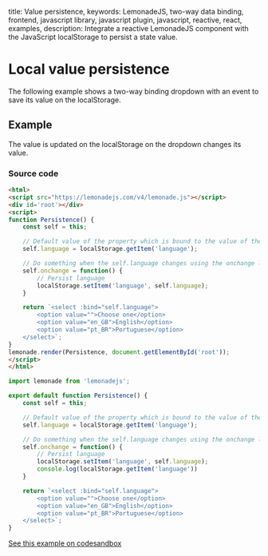 title: Value persistence,
keywords: LemonadeJS, two-way data binding, frontend, javascript library, javascript plugin, javascript, reactive, react, examples,
description: Integrate a reactive LemonadeJS component with the JavaScript localStorage to persist a state value.

Local value persistence
=======================

The following example shows a two-way binding dropdown with an event to save its value on the localStorage.  
  

Example
-------

The value is updated on the localStorage on the dropdown changes its value.  
  

  
  

### Source code


```html
<html>
<script src="https://lemonadejs.com/v4/lemonade.js"></script>
<div id='root'></div>
<script>
function Persistence() {
    const self = this;

    // Default value of the property which is bound to the value of the dropdown
    self.language = localStorage.getItem('language');

    // Do something when the self.language changes using the onchange lemonadeJS native tracker
    self.onchange = function() {
        // Persist language
        localStorage.setItem('language', self.language);
    }

    return `<select :bind="self.language">
        <option value="">Choose one</option>
        <option value="en_GB">English</option>
        <option value="pt_BR">Portuguese</option>
    </select>`;
}
lemonade.render(Persistence, document.getElementById('root'));
</script>
</html>
```
```javascript
import lemonade from 'lemonadejs';

export default function Persistence() {
    const self = this;

    // Default value of the property which is bound to the value of the dropdown
    self.language = localStorage.getItem('language');

    // Do something when the self.language changes using the onchange lemonadeJS native tracker
    self.onchange = function() {
        // Persist language
        localStorage.setItem('language', self.language);
        console.log(localStorage.getItem('language'))
    }

    return `<select :bind="self.language">
        <option value="">Choose one</option>
        <option value="en_GB">English</option>
        <option value="pt_BR">Portuguese</option>
    </select>`;
}
```

[See this example on codesandbox](https://codesandbox.io/s/lemonadejs-value-persistence-p2hbvf)